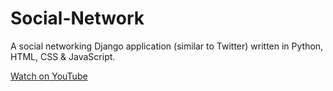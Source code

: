 # Social-Network
A social networking Django application (similar to Twitter) written in Python, HTML, CSS &amp; JavaScript.

[Watch on YouTube](https://www.youtube.com/watch?v=d4_sidaZUZY)
